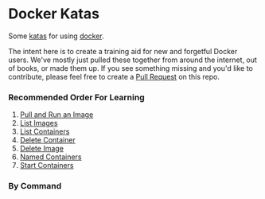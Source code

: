 # Docker Katas
Some [katas](https://en.wikipedia.org/wiki/Kata) for using [docker](https://www.docker.com/).

The intent here is to create a training aid for new and forgetful Docker users. We've mostly just pulled these together from around the internet, out of books, or made them up. If you see something missing and you'd like to contribute, please feel free to create a [Pull Request](https://help.github.com/articles/creating-a-pull-request/) on this repo.


### Recommended Order For Learning

1. [Pull and Run an Image](1_pull_and_run_image.md)
2. [List Images](2_list_images.md)
3. [List Containers](3_list_containers.md)
4. [Delete Container](4_delete_container.md)
5. [Delete Image](5_delete_image.md)
6. [Named Containers](6_named_containers.md)
7. [Start Containers](7_start_containers.md)

### By Command

<TODO>
